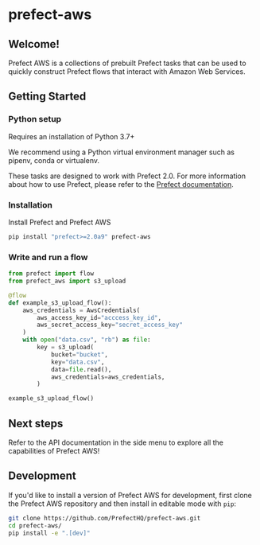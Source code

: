 # prefect-aws

## Welcome!

Prefect AWS is a collections of prebuilt Prefect tasks that can be used to quickly construct Prefect flows that interact with Amazon Web Services.

## Getting Started

### Python setup

Requires an installation of Python 3.7+

We recommend using a Python virtual environment manager such as pipenv, conda or virtualenv.

These tasks are designed to work with Prefect 2.0. For more information about how to use Prefect, please refer to the [Prefect documentation](https://orion-docs.prefect.io/).
### Installation

Install Prefect and Prefect AWS

```bash
pip install "prefect>=2.0a9" prefect-aws
```

### Write and run a flow

```python
from prefect import flow
from prefect_aws import s3_upload

@flow
def example_s3_upload_flow():
    aws_credentials = AwsCredentials(
        aws_access_key_id="acccess_key_id",
        aws_secret_access_key="secret_access_key"
    )
    with open("data.csv", "rb") as file:
        key = s3_upload(
            bucket="bucket",
            key="data.csv",
            data=file.read(),
            aws_credentials=aws_credentials,
        )

example_s3_upload_flow()
```

## Next steps

Refer to the API documentation in the side menu to explore all the capabilities of Prefect AWS!

## Development

If you'd like to install a version of Prefect AWS for development, first clone the Prefect AWS repository and then install in editable mode with `pip`:

```bash
git clone https://github.com/PrefectHQ/prefect-aws.git 
cd prefect-aws/
pip install -e ".[dev]"
```